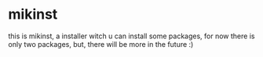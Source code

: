 # mikinst
this is mikinst, a installer witch u can install some packages, for now there is only two packages, but, there will be more in the future :)
